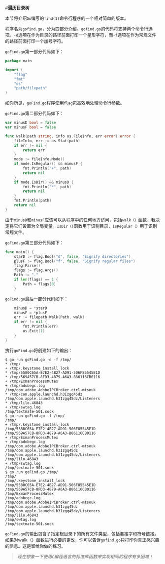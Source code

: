 #**遍历目录树**

本节将介绍`Go`编写的`find(1)`命令行程序的一个相对简单的版本。

程序名为`gofind.go`，分为四部分介绍。`gofind.go`的代码将支持两个命令行选项。`-d`选项在作为目录的路径前面打印一个星形字符，而`-f`选项在作为常规文件的路径前面打印一个加号字符。

`goFind.go`第一部分代码如下：

```go
package main

import (
	"flag"
	"fmt"
	"os"
	"path/filepath"
)
```

如你所见，`goFind.go`程序使用`flag`包高效地处理命令行参数。

`goFind.go`第二部分代码如下：

```go
var minusD bool = false
var minusF bool = false

func walk(path string, info os.FileInfo, err error) error {
	fileInfo, err := os.Stat(path)
	if err != nil {
		return err
	}
	mode := fileInfo.Mode()
	if mode.IsRegular() && minusF {
		fmt.Println("+", path)
		return nil
	}
	if mode.IsDir() && minusD {
		fmt.Println("*", path)
		return nil
	}
	fmt.Println(path)
	return nil
}
```

由于`minusD`和`minusF`应该可以从程序中的任何地方访问，包括`walk（）`函数，我决定将它们设置为全局变量。`IsDir（)`函数用于识别目录，`isRegular（）`用于识别常规文件。

`goFind.go`第三部分代码如下：

```go
func main() {
	starD := flag.Bool("d", false, "Signify directories")
	plusF := flag.Bool("f", false, "Signify regular files")
	flag.Parse()
	flags := flag.Args()
	Path := "."
	if len(flags) == 1 {
		Path = flags[0]
	}
```

`goFind.go`最后一部分代码如下：

```go
	minusD = *starD
	minusF = *plusF
	err := filepath.Walk(Path, walk)
	if err != nil {
		fmt.Println(err)
		os.Exit(1)
	}
}
```

执行`goFind.go`将创建如下的输出：

```shell
$ go run goFind.go -d -f /tmp/
* /tmp/
+ /tmp/.keystone_install_lock
* /tmp/5580C65A-E7E2-4B27-AD91-506F85545E1D
* /tmp/569A57CB-8FD3-4879-A6A3-B86116CB0116
+ /tmp/ExmanProcessMutex
+ /tmp/adobegc.log
/tmp/com.adobe.AdobeIPCBroker.ctrl-mtsouk
* /tmp/com.apple.launchd.h3Izgq45dz
/tmp/com.apple.launchd.h3Izgq45dz/Listeners
* /tmp/lilo.46843
+ /tmp/swtag.log
/tmp/textmate-501.sock
$ go run goFind.go -f /tmp/
/tmp/
+ /tmp/.keystone_install_lock
/tmp/5580C65A-E7E2-4B27-AD91-506F85545E1D
/tmp/569A57CB-8FD3-4879-A6A3-B86116CB0116
+ /tmp/ExmanProcessMutex
+ /tmp/adobegc.log
/tmp/com.adobe.AdobeIPCBroker.ctrl-mtsouk
/tmp/com.apple.launchd.h3Izgq45dz
/tmp/com.apple.launchd.h3Izgq45dz/Listeners
/tmp/lilo.46843
+ /tmp/swtag.log
/tmp/textmate-501.sock
$ go run goFind.go /tmp/
/tmp/
/tmp/.keystone_install_lock
/tmp/5580C65A-E7E2-4B27-AD91-506F85545E1D
/tmp/569A57CB-8FD3-4879-A6A3-B86116CB0116
/tmp/ExmanProcessMutex
/tmp/adobegc.log
/tmp/com.adobe.AdobeIPCBroker.ctrl-mtsouk
/tmp/com.apple.launchd.h3Izgq45dz
/tmp/com.apple.launchd.h3Izgq45dz/Listeners
/tmp/lilo.46843
/tmp/swtag.log
/tmp/textmate-501.sock
```

`goFind.go`的输出包含了指定根目录下的所有文件类型，包括套接字和符号链接。如果对walk（）函数进行必要的更改，你可以告诉`gofind.go`只打印你真正感兴趣的信息。这是留给你做的练习。

> *现在想象一下使用`C`编程语言的标准库函数来实现相同的程序有多困难！*

